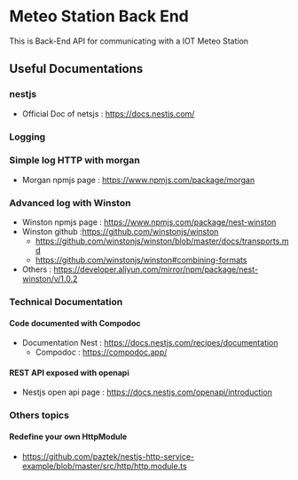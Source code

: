 # Meteo Station Back End

This is Back-End API for communicating with a IOT Meteo Station

## Useful Documentations

### nestjs
- Official Doc of netsjs : https://docs.nestjs.com/

### Logging

### Simple log HTTP with morgan
- Morgan npmjs page : https://www.npmjs.com/package/morgan
### Advanced log with Winston

- Winston npmjs page : https://www.npmjs.com/package/nest-winston
- Winston github :https://github.com/winstonjs/winston
    - https://github.com/winstonjs/winston/blob/master/docs/transports.md
    - https://github.com/winstonjs/winston#combining-formats
- Others : https://developer.aliyun.com/mirror/npm/package/nest-winston/v/1.0.2

### Technical Documentation

#### Code documented with Compodoc
- Documentation Nest : https://docs.nestjs.com/recipes/documentation
  - Compodoc : https://compodoc.app/
  
#### REST API exposed with openapi
- Nestjs open api page : https://docs.nestjs.com/openapi/introduction



### Others topics

#### Redefine your own HttpModule
- https://github.com/paztek/nestjs-http-service-example/blob/master/src/http/http.module.ts
